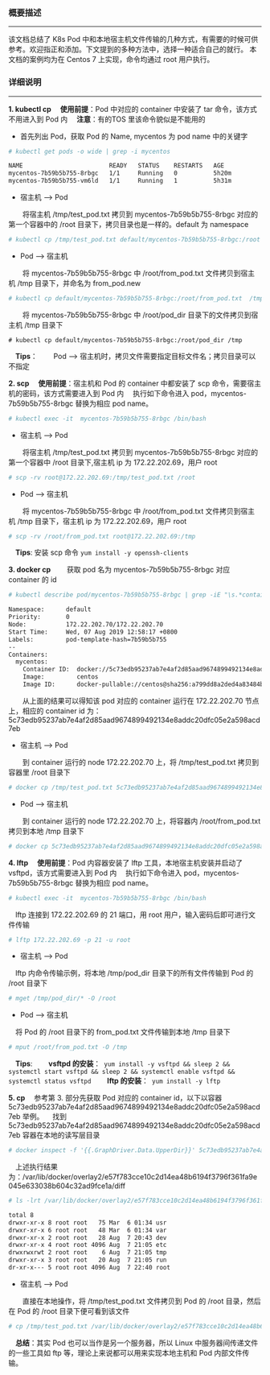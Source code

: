 ### 概要描述

------

该文档总结了 K8s Pod 中和本地宿主机文件传输的几种方式，有需要的时候可供参考。欢迎指正和添加。下文提到的多种方法中，选择一种适合自己的就行。
本文档的案例均为在 Centos 7 上实现，命令均通过 root 用户执行。

### 详细说明

------

**1. kubectl cp**
 **使用前提**：Pod 中对应的 container 中安装了 tar 命令，该方式不用进入到 Pod 内
 **注意**：有的TOS 里该命令貌似是不能用的

- 首先列出 Pod，获取 Pod 的 Name, mycentos 为 pod name 中的关键字

```bash
# kubectl get pods -o wide | grep -i mycentos

NAME                        READY   STATUS    RESTARTS   AGE
mycentos-7b59b5b755-8rbgc   1/1     Running   0          5h20m
mycentos-7b59b5b755-vm6ld   1/1     Running   1          5h31m
```

- 宿主机 –> Pod

  将宿主机 /tmp/test_pod.txt 拷贝到 mycentos-7b59b5b755-8rbgc 对应的第一个容器中的 /root 目录下，拷贝目录也是一样的。default 为 namespace

```bash
# kubectl cp /tmp/test_pod.txt default/mycentos-7b59b5b755-8rbgc:/root
```

- Pod –> 宿主机

  将 mycentos-7b59b5b755-8rbgc 中 /root/from_pod.txt 文件拷贝到宿主机 /tmp 目录下，并命名为 from_pod.new

```bash
# kubectl cp default/mycentos-7b59b5b755-8rbgc:/root/from_pod.txt  /tmp/from_pod.new
```

  将 mycentos-7b59b5b755-8rbgc 中 /root/pod_dir 目录下的文件拷贝到宿主机 /tmp 目录下

```
# kubectl cp default/mycentos-7b59b5b755-8rbgc:/root/pod_dir /tmp
```

 **Tips**：
  Pod –> 宿主机时，拷贝文件需要指定目标文件名；拷贝目录可以不指定



**2. scp**
 **使用前提**：宿主机和 Pod 的 container 中都安装了 scp 命令，需要宿主机的密码，该方式需要进入到 Pod 内
 执行如下命令进入 pod，mycentos-7b59b5b755-8rbgc 替换为相应 pod name。

```bash
# kubectl exec -it  mycentos-7b59b5b755-8rbgc /bin/bash
```

- 宿主机 –> Pod

  将宿主机 /tmp/test_pod.txt 拷贝到 mycentos-7b59b5b755-8rbgc 对应的第一个容器中 /root 目录下,宿主机 ip 为 172.22.202.69，用户 root

```bash
# scp -rv root@172.22.202.69:/tmp/test_pod.txt /root 
```

- Pod –> 宿主机

  将 mycentos-7b59b5b755-8rbgc 中 /root/from_pod.txt 文件拷贝到宿主机 /tmp 目录下，宿主机 ip 为 172.22.202.69，用户 root

```bash
# scp -rv /root/from_pod.txt root@172.22.202.69:/tmp
```

 **Tips**: 安装 scp 命令 `yum install -y openssh-clients`



**3. docker cp**
  获取 pod 名为 mycentos-7b59b5b755-8rbgc 对应 container 的 id

```bash
# kubectl describe pod/mycentos-7b59b5b755-8rbgc | grep -iE "\s.*container id.*|Node:\s*.*" -B 2 -A 2

Namespace:      default
Priority:       0
Node:           172.22.202.70/172.22.202.70
Start Time:     Wed, 07 Aug 2019 12:58:17 +0800
Labels:         pod-template-hash=7b59b5b755
--
Containers:
  mycentos:
    Container ID:  docker://5c73edb95237ab7e4af2d85aad9674899492134e8addc20dfc05e2a598acd7eb
    Image:         centos
    Image ID:      docker-pullable://centos@sha256:a799dd8a2ded4a83484bbae769d97655392b3f86533ceb7dd96bbac929809f3c
```

  从上面的结果可以得知该 pod 对应的 container 运行在 172.22.202.70 节点上，相应的 container id 为：5c73edb95237ab7e4af2d85aad9674899492134e8addc20dfc05e2a598acd7eb

- 宿主机 –> Pod

  到 container 运行的 node 172.22.202.70 上，将 /tmp/test_pod.txt 拷贝到容器里 /root 目录下

```bash
# docker cp /tmp/test_pod.txt 5c73edb95237ab7e4af2d85aad9674899492134e8addc20dfc05e2a598acd7eb:/root
```

- Pod –> 宿主机

  到 container 运行的 node 172.22.202.70 上，将容器内 /root/from_pod.txt 拷贝到本地 /tmp 目录下

```bash
# docker cp 5c73edb95237ab7e4af2d85aad9674899492134e8addc20dfc05e2a598acd7eb:/root/from_pod.txt /tmp
```



**4. lftp**
 **使用前提**：Pod 内容器安装了 lftp 工具，本地宿主机安装并启动了 vsftpd，该方式需要进入到 Pod 内
 执行如下命令进入 pod，mycentos-7b59b5b755-8rbgc 替换为相应 pod name。

```bash
# kubectl exec -it  mycentos-7b59b5b755-8rbgc /bin/bash
```

 lftp 连接到 172.22.202.69 的 21 端口，用 root 用户，输入密码后即可进行文件传输

```bash
# lftp 172.22.202.69 -p 21 -u root
```

- 宿主机 –> Pod

 lftp 内命令传输示例，将本地 /tmp/pod_dir 目录下的所有文件传输到 Pod 的 /root 目录下

```bash
# mget /tmp/pod_dir/* -O /root 
```

- Pod –> 宿主机

 将 Pod 的 /root 目录下的 from_pod.txt 文件传输到本地 /tmp 目录下

```bash
# mput /root/from_pod.txt -O /tmp 
```

 **Tips**:
  **vsftpd 的安装**：` yum install -y vsftpd && sleep 2 && systemctl start vsftpd && sleep 2 && systemctl enable vsftpd && systemctl status vsftpd`
  **lftp 的安装**：` yum install -y lftp`



**5. cp**
 参考第 3. 部分先获取 Pod 对应的 container id，以下以容器 5c73edb95237ab7e4af2d85aad9674899492134e8addc20dfc05e2a598acd7eb 举例。
 找到 5c73edb95237ab7e4af2d85aad9674899492134e8addc20dfc05e2a598acd7eb 容器在本地的读写层目录

```bash
# docker inspect -f '{{.GraphDriver.Data.UpperDir}}' 5c73edb95237ab7e4af2d85aad9674899492134e8addc20dfc05e2a598acd7eb
```

 上述执行结果为：/var/lib/docker/overlay2/e57f783cce10c2d14ea48b6194f3796f361fa9e045e633038b604c32ad9fce1a/diff

```bash
# ls -lrt /var/lib/docker/overlay2/e57f783cce10c2d14ea48b6194f3796f361fa9e045e633038b604c32ad9fce1a/diff

total 8
drwxr-xr-x 8 root root   75 Mar  6 01:34 usr
drwxr-xr-x 6 root root   48 Mar  6 01:34 var
drwxr-xr-x 2 root root   28 Aug  7 20:43 dev
drwxr-xr-x 4 root root 4096 Aug  7 21:05 etc
drwxrwxrwt 2 root root    6 Aug  7 21:05 tmp
drwxr-xr-x 3 root root   20 Aug  7 21:05 run
dr-xr-x--- 5 root root 4096 Aug  7 22:40 root
```

- 宿主机 –> Pod

  直接在本地操作，将 /tmp/test_pod.txt 文件拷贝到 Pod 的 /root 目录，然后在 Pod 的 /root 目录下便可看到该文件

```bash
# cp /tmp/test_pod.txt /var/lib/docker/overlay2/e57f783cce10c2d14ea48b6194f3796f361fa9e045e633038b604c32ad9fce1a/diff/root/
```



 **总结**：其实 Pod 也可以当作是另一个服务器，所以 Linux 中服务器间传递文件的一些工具如 ftp 等，理论上来说都可以用来实现本地主机和 Pod 内部文件传输。